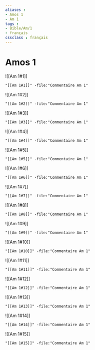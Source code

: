 ```yaml
---
aliases : 
- Amos 1
- Am 1
tags : 
- Bible/Am/1
- français
cssclass : français
---
```


# Amos 1

![[Am 1#1]]

```query
"[[Am 1#1]]" -file:"Commentaire Am 1"
```

![[Am 1#2]]

```query
"[[Am 1#2]]" -file:"Commentaire Am 1"
```

![[Am 1#3]]

```query
"[[Am 1#3]]" -file:"Commentaire Am 1"
```

![[Am 1#4]]

```query
"[[Am 1#4]]" -file:"Commentaire Am 1"
```

![[Am 1#5]]

```query
"[[Am 1#5]]" -file:"Commentaire Am 1"
```

![[Am 1#6]]

```query
"[[Am 1#6]]" -file:"Commentaire Am 1"
```

![[Am 1#7]]

```query
"[[Am 1#7]]" -file:"Commentaire Am 1"
```

![[Am 1#8]]

```query
"[[Am 1#8]]" -file:"Commentaire Am 1"
```

![[Am 1#9]]

```query
"[[Am 1#9]]" -file:"Commentaire Am 1"
```

![[Am 1#10]]

```query
"[[Am 1#10]]" -file:"Commentaire Am 1"
```

![[Am 1#11]]

```query
"[[Am 1#11]]" -file:"Commentaire Am 1"
```

![[Am 1#12]]

```query
"[[Am 1#12]]" -file:"Commentaire Am 1"
```

![[Am 1#13]]

```query
"[[Am 1#13]]" -file:"Commentaire Am 1"
```

![[Am 1#14]]

```query
"[[Am 1#14]]" -file:"Commentaire Am 1"
```

![[Am 1#15]]

```query
"[[Am 1#15]]" -file:"Commentaire Am 1"
```

